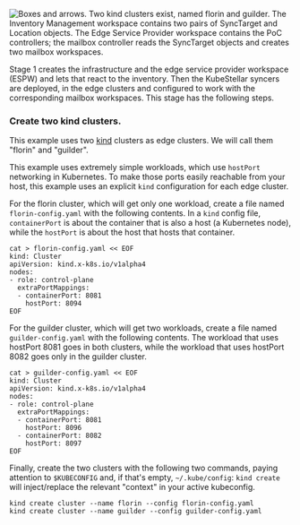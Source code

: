 <!--example1-pre-kcp-start-->
![Boxes and arrows. Two kind clusters exist, named florin and guilder. The Inventory Management workspace contains two pairs of SyncTarget and Location objects. The Edge Service Provider workspace contains the PoC controllers; the mailbox controller reads the SyncTarget objects and creates two mailbox workspaces.](../Edge-PoC-2023q1-Scenario-1-stage-1.svg "Stage 1 Summary")

Stage 1 creates the infrastructure and the edge service provider
workspace (ESPW) and lets that react to the inventory.  Then the KubeStellar syncers
are deployed, in the edge clusters and configured to work with the
corresponding mailbox workspaces.  This stage has the following steps.

### Create two kind clusters.

This example uses two [kind](https://kind.sigs.k8s.io/) clusters as
edge clusters.  We will call them "florin" and "guilder".

This example uses extremely simple workloads, which
use `hostPort` networking in Kubernetes.  To make those ports easily
reachable from your host, this example uses an explicit `kind`
configuration for each edge cluster.

For the florin cluster, which will get only one workload, create a
file named `florin-config.yaml` with the following contents.  In a
`kind` config file, `containerPort` is about the container that is
also a host (a Kubernetes node), while the `hostPort` is about the
host that hosts that container.

```shell
cat > florin-config.yaml << EOF
kind: Cluster
apiVersion: kind.x-k8s.io/v1alpha4
nodes:
- role: control-plane
  extraPortMappings:
  - containerPort: 8081
    hostPort: 8094
EOF
```

For the guilder cluster, which will get two workloads, create a file
named `guilder-config.yaml` with the following contents.  The workload
that uses hostPort 8081 goes in both clusters, while the workload that
uses hostPort 8082 goes only in the guilder cluster.

```shell
cat > guilder-config.yaml << EOF
kind: Cluster
apiVersion: kind.x-k8s.io/v1alpha4
nodes:
- role: control-plane
  extraPortMappings:
  - containerPort: 8081
    hostPort: 8096
  - containerPort: 8082
    hostPort: 8097
EOF
```

Finally, create the two clusters with the following two commands,
paying attention to `$KUBECONFIG` and, if that's empty,
`~/.kube/config`: `kind create` will inject/replace the relevant
"context" in your active kubeconfig.

```shell
kind create cluster --name florin --config florin-config.yaml
kind create cluster --name guilder --config guilder-config.yaml
```
<!--example1-pre-kcp-end-->